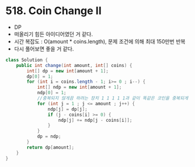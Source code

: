 # 518. Coin Change II
* DP
* 떠올리기 힘든 아이디어였던 거 같다. 
* 시간 복잡도 : O(amount * coins.length), 문제 조건에 의해 최대 150만번 반복
* 다시 풀어보면 좋을 거 같다.
```java
class Solution {
    public int change(int amount, int[] coins) {
        int[] dp = new int[amount + 1];
        dp[0] = 1;
        for (int i = coins.length - 1; i>= 0 ; i--) {
            int[] ndp = new int[amount + 1];
            ndp[0] = 1;
            //중복되지 않게끔 하려는 장치 1 1 1 1 1과 같이 똑같은 코인을 중복되게 하지 않게 하려는 장치
            for (int j = 1 ; j <= amount ; j++) {
                ndp[j] = dp[j];
                if (j - coins[i] >= 0) {
                    ndp[j] += ndp[j - coins[i]];
                }
            }
            dp = ndp;
        }
        return dp[amount];
    }
}

```
